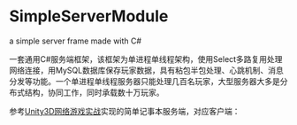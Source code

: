 # SimpleServerModule

 a simple server frame made with C#

一套通用C#服务端框架，该框架为单进程单线程架构，使用Select多路复用处理网络连接，用MySQL数据库保存玩家数据，具有粘包半包处理、心跳机制、消息分发等功能。一个单进程单线程服务器只能处理几百名玩家，大型服务器大多是分布式结构，协同工作，同时承载数十万玩家。

参考[Unity3D网络游戏实战](https://luopeiyu.github.io/unity_net_book/)实现的简单记事本服务端，对应客户端：
